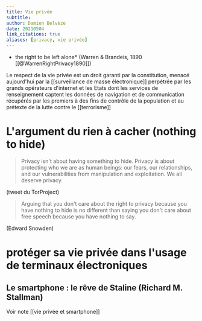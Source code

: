 ```yaml
---
title: Vie privée
subtitle:
author: Damien Belvèze
date: 20210504
link_citations: true
aliases: [privacy, vie privée]
---
```


* the right to be left alone* (Warren & Brandeis, 1890 [[@WarrenRightPrivacy1890]])

Le respect de la vie privée est un droit garanti par la constitution, menacé aujourd'hui par la [[surveillance de masse électronique]] perpétrée par les grands opérateurs d'internet et les Etats dont les services de renseignement captent les données de navigation et de communication récupérés par les premiers à des fins de contrôle de la population et au prétexte de la lutte contre le [[terrorisme]]

# L'argument du rien à cacher (nothing to hide)

>Privacy isn't about having something to hide. Privacy is about protecting who we are as human beings: our fears, our relationships, and our vulnerabilities from manipulation and exploitation. We all deserve privacy.

(tweet du TorProject)

>Arguing that you don't care about the right to privacy because you have nothing to hide is no different than saying you don't care about free speech because you have nothing to say.

(Edward Snowden)

# protéger sa vie privée dans l'usage de terminaux électroniques

## Le smartphone : le rêve de Staline (Richard M. Stallman)

Voir note [[vie privée et smartphone]]